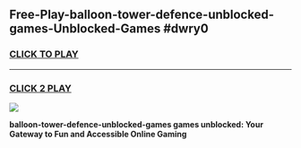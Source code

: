 
## Free-Play-balloon-tower-defence-unblocked-games-Unblocked-Games #dwry0
<h3>
<a href="https://news.freeplayer.one?title=balloon-tower-defence-unblocked-games&ref=8M">CLICK TO PLAY</a></h3>
<hr>

<h3>
<a href="https://news.freeplayer.one?title=balloon-tower-defence-unblocked-games&ref=8M">CLICK 2 PLAY</a>
  
</h3>

<a href="https://news.freeplayer.one?title=balloon-tower-defence-unblocked-games&ref=8M"><img src="https://clearcache.store/games.png"></a>


**balloon-tower-defence-unblocked-games games unblocked: Your Gateway to Fun and Accessible Online Gaming**
